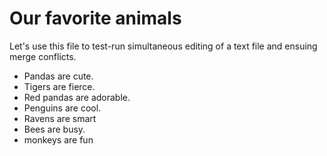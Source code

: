 # Our favorite animals

Let's use this file to test-run simultaneous editing of a text file and ensuing merge conflicts.

- Pandas are cute.
- Tigers are fierce.
- Red pandas are adorable.
- Penguins are cool.
- Ravens are smart
- Bees are busy.
- monkeys are fun
